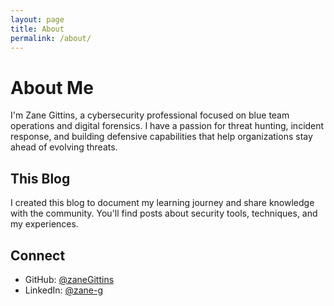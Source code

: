 ```yaml
---
layout: page
title: About
permalink: /about/
---
```


# About Me

I'm Zane Gittins, a cybersecurity professional focused on blue team operations and digital forensics. I have a passion for threat hunting, incident response, and building defensive capabilities that help organizations stay ahead of evolving threats.

## This Blog

I created this blog to document my learning journey and share knowledge with the community. You'll find posts about security tools, techniques, and my experiences.

## Connect

- GitHub: [@zaneGittins](https://github.com/zaneGittins)
- LinkedIn: [@zane-g](https://www.linkedin.com/in/zane-g-40291a152)